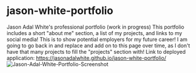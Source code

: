 # jason-white-portfolio
Jason Adal White's professional portfolio (work in progress)
This portfolio includes a short "about me" section, a list of my projects, and links to my social media!
This is to show potential employers for my future career! 
I am going to go back in and replace and add on to this page over time, as I don't have that many projects to fill the "projects" section with!
Link to deployed application: https://jasonadalwhite.github.io/jason-white-portfolio/
![Jason-Adal-White-Portfolio-Screenshot](https://user-images.githubusercontent.com/97865978/197515089-1e7fb527-0154-492e-87d2-8e09257d43fd.png)
